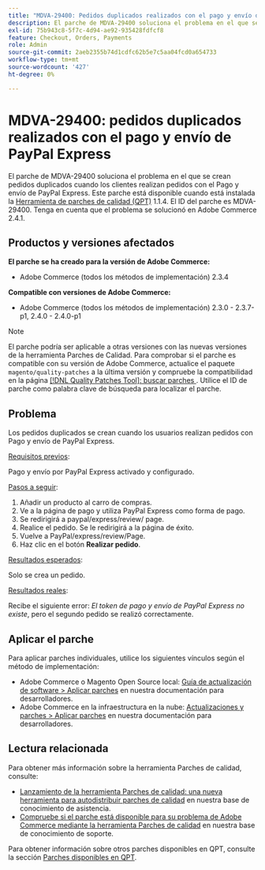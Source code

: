 ```yaml
---
title: "MDVA-29400: Pedidos duplicados realizados con el pago y envío de PayPal Express"
description: El parche de MDVA-29400 soluciona el problema en el que se crean pedidos duplicados cuando los clientes realizan pedidos con el Pago y envío de PayPal Express. Este parche está disponible cuando está instalada la [Quality Patches Tool (QPT)](/help/announcements/adobe-commerce-announcements/magento-quality-patches-released-new-tool-to-self-serve-quality-patches.md) 1.1.4. El ID del parche es MDVA-29400. Tenga en cuenta que el problema se solucionó en Adobe Commerce 2.4.1.
exl-id: 75b943c8-5f7c-4d94-ae92-935428fdfcf8
feature: Checkout, Orders, Payments
role: Admin
source-git-commit: 2aeb2355b74d1cdfc62b5e7c5aa04fcd0a654733
workflow-type: tm+mt
source-wordcount: '427'
ht-degree: 0%

---
```


# MDVA-29400: pedidos duplicados realizados con el pago y envío de PayPal Express

El parche de MDVA-29400 soluciona el problema en el que se crean pedidos duplicados cuando los clientes realizan pedidos con el Pago y envío de PayPal Express. Este parche está disponible cuando está instalada la [Herramienta de parches de calidad (QPT)](/help/announcements/adobe-commerce-announcements/magento-quality-patches-released-new-tool-to-self-serve-quality-patches.md) 1.1.4. El ID del parche es MDVA-29400. Tenga en cuenta que el problema se solucionó en Adobe Commerce 2.4.1.

## Productos y versiones afectados

**El parche se ha creado para la versión de Adobe Commerce:**

* Adobe Commerce (todos los métodos de implementación) 2.3.4

**Compatible con versiones de Adobe Commerce:**

* Adobe Commerce (todos los métodos de implementación) 2.3.0 - 2.3.7-p1, 2.4.0 - 2.4.0-p1

>[!NOTE]
>
>El parche podría ser aplicable a otras versiones con las nuevas versiones de la herramienta Parches de Calidad. Para comprobar si el parche es compatible con su versión de Adobe Commerce, actualice el paquete `magento/quality-patches` a la última versión y compruebe la compatibilidad en la página [[!DNL Quality Patches Tool]: buscar parches ](https://experienceleague.adobe.com/tools/commerce-quality-patches/index.html?lang=es). Utilice el ID de parche como palabra clave de búsqueda para localizar el parche.

## Problema

Los pedidos duplicados se crean cuando los usuarios realizan pedidos con Pago y envío de PayPal Express.

<u>Requisitos previos</u>:

Pago y envío por PayPal Express activado y configurado.

<u>Pasos a seguir</u>:

1. Añadir un producto al carro de compras.
1. Ve a la página de pago y utiliza PayPal Express como forma de pago.
1. Se redirigirá a paypal/express/review/ page.
1. Realice el pedido. Se le redirigirá a la página de éxito.
1. Vuelve a PayPal/express/review/Page.
1. Haz clic en el botón **Realizar pedido**.

<u>Resultados esperados</u>:

Solo se crea un pedido.

<u>Resultados reales</u>:

Recibe el siguiente error: *El token de pago y envío de PayPal Express no existe*, pero el segundo pedido se realizó correctamente.

## Aplicar el parche

Para aplicar parches individuales, utilice los siguientes vínculos según el método de implementación:

* Adobe Commerce o Magento Open Source local: [Guía de actualización de software > Aplicar parches](https://experienceleague.adobe.com/es/docs/commerce-operations/tools/quality-patches-tool/usage) en nuestra documentación para desarrolladores.
* Adobe Commerce en la infraestructura en la nube: [Actualizaciones y parches > Aplicar parches](https://experienceleague.adobe.com/es/docs/commerce-cloud-service/user-guide/develop/upgrade/apply-patches) en nuestra documentación para desarrolladores.

## Lectura relacionada

Para obtener más información sobre la herramienta Parches de calidad, consulte:

* [Lanzamiento de la herramienta Parches de calidad: una nueva herramienta para autodistribuir parches de calidad](/help/announcements/adobe-commerce-announcements/magento-quality-patches-released-new-tool-to-self-serve-quality-patches.md) en nuestra base de conocimiento de asistencia.
* [Compruebe si el parche está disponible para su problema de Adobe Commerce mediante la herramienta Parches de calidad](/help/support-tools/patches-available-in-qpt-tool/check-patch-for-magento-issue-with-magento-quality-patches.md) en nuestra base de conocimiento de soporte.

Para obtener información sobre otros parches disponibles en QPT, consulte la sección [Parches disponibles en QPT](https://support.magento.com/hc/en-us/sections/360010506631-Patches-available-in-MQP-tool-).
